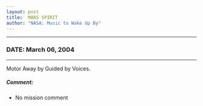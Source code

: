 ```yaml
---
layout: post
title:  MARS SPIRIT
author: "NASA: Music to Wake Up By"
---
```


----
### DATE: March 06, 2004
----
Motor Away by Guided by Voices.

##### Comment:
* No mission comment
